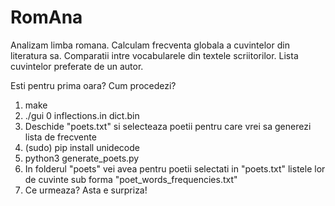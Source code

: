 # RomAna
Analizam limba romana.
Calculam frecventa globala a cuvintelor din literatura sa.
Comparatii intre vocabularele din textele scriitorilor.
Lista cuvintelor preferate de un autor.

Esti pentru prima oara? Cum procedezi?
1) make
2) ./gui 0 inflections.in dict.bin
3) Deschide "poets.txt" si selecteaza poetii pentru care vrei sa generezi lista de frecvente
4) (sudo) pip install unidecode
5) python3 generate_poets.py
6) In folderul "poets" vei avea pentru poetii selectati in "poets.txt" listele lor de cuvinte sub forma "poet_words_frequencies.txt"
7) Ce urmeaza? Asta e surpriza!
